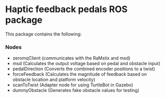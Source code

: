 # Haptic feedback pedals ROS package

This package contains the following:
### Nodes
- zeromqClient      (communicates with the RaMstix and msd)
- msd               (Calculates the output voltage based on pedal and obstacle input)
- pedalDirection    (Converts the combined encoder positions to a twist)
- forceFeedback     (Calculates the magnitude of feedback based on obstacle location and platform velocity)
- scanToTwist       (Adapter node for using TurtleBot in Gazebo)
- dummyObstacle     (Generates fake obstacle values for testing)
